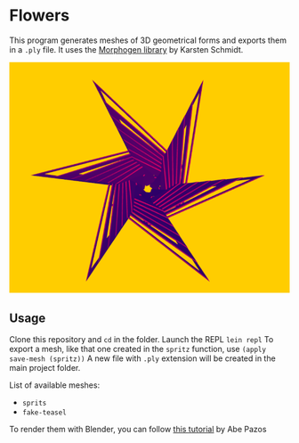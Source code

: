 # Flowers

This program generates meshes of 3D geometrical forms and exports them in a `.ply` file.
It uses the [Morphogen library](https://github.com/thi-ng/morphogen/) by Karsten Schmidt.

![example](spritz.png)

## Usage

Clone this repository and `cd` in the folder. Launch the REPL `lein repl`
To export a mesh, like that one created in the `spritz` function, use `(apply save-mesh (spritz))`
A new file with `.ply` extension will be created in the main project folder.

List of available meshes:

* `sprits`
* `fake-teasel`

To render them with Blender, you can follow [this tutorial](http://funprogramming.org/153-Rendering-Processing-shapes-in-Blender.html) by Abe Pazos


